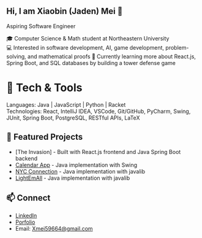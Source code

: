 ## Hi, I am Xiaobin (Jaden) Mei 👋

Aspiring Software Engineer

🎓 Computer Science & Math student at Northeastern University  
💻 Interested in software development, AI, game development, problem-solving, and mathematical proofs
🌱 Currently learning more about React.js, Spring Boot, and SQL databases by building a tower defense game

# 🚀 Tech & Tools
Languages: Java | JavaScript | Python | Racket  
Technologies: React, IntelliJ IDEA, VSCode, Git/GitHub, PyCharm, Swing, JUnit, Spring Boot, PostgreSQL, RESTful APIs, LaTeX 

## 📌 Featured Projects
- [The Invasion] - Built with React.js frontend and Java Spring Boot backend
- [Calendar App](https://github.com/Jadeni77/Calendar) - Java implementation with Swing
- [NYC Connection](https://github.com/Jadeni77/Connections) - Java implementation with javalib
- [LightEmAll](https://github.com/Jadeni77/LightEmAll) - Java implementation with javalib

## 📫 Connect
- [LinkedIn](https://www.linkedin.com/in/xiaobinmei/)
- [Porfolio](https://jadeni77.github.io/XiaobinMei/)
- Email: Xmei59664@gmail.com
